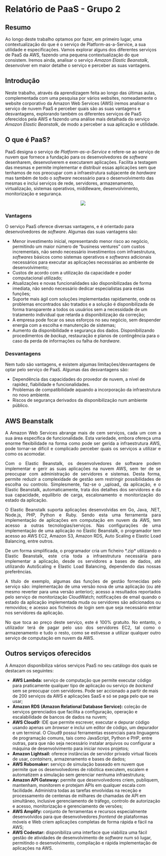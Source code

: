 # Relatório de PaaS - Grupo 2
## Resumo

Ao longo deste trabalho optamos por fazer, em primeiro lugar, uma contextualização 
do que é o serviço de Platform-as-a-Service, a sua utilidade e especificações. Vamos explorar alguns dos diferentes serviços de PaaS da AWS, fazendo uma pequena contextualização do que consistem. Iremos ainda, analisar o serviço *Amazon Elastic Beanstalk*, desenvolver em maior detalhe o serviço e perceber as suas vantagens.  

## Introdução

Neste trabalho, através da aprendizagem feita ao longo das últimas aulas, complementada com uma pesquisa por vários websites, nomeadamente o website corporativo da Amazon Web Services (AWS) iremos analisar o serviço de nuvem PaaS e perceber quais são as suas vantagens e desvantagens, explorando também os diferentes serviços de PaaS oferecidos pela AWS e fazendo uma análise mais detalhada do serviço *Amazon Elastic Beanstalk*, de modo a perceber a sua aplicação e utilidade.


## O que é PaaS?

PaaS designa o serviço de _Platform-as-a-Service_ e refere-se ao serviço de nuvem que fornece a fundação para os desenvolvedores de _software_ desenharem, desenvolverem e executarem aplicações. Facilita a testagem das mesmas e permite implementar e distribuir essas aplicações sem que tenhamos de nos preocupar com a infraestrutura subjacente de _hardware_ mas também de todo o _software_ necessário para o desenvolvimento das mesmas e inclui serviços de rede, servidores, armazenamento, virtualização, sistemas operativos, middleware, desenvolvimento, monitorização e segurança.

<p align="center">
  <img src="https://blogs.bmc.com/wp-content/uploads/2017/09/saas-vs-paas-vs-iaas-720x675.png"/>
</p>


### Vantagens

O serviço PaaS oferece diversas vantagens, e é orientado para desenvolvedores de _software_. Algumas das suas vantagens são: 
* Menor investimento inicial, representando menor risco ao negócio, permitindo um maior número de “business ventures” com custos incrementais, não sendo necessário investimentos com infraestrutura, _softwares_ básicos como sistemas operativos e _softwares_ adicionais necessários para executar as aplicações necessárias ao ambiente de desenvolvimento;
* Custos de acordo com a utilização da capacidade e poder computacional utilizado;
* Atualizações e novas funcionalidades são disponibilizadas de forma imediata, não sendo necessário dedicar especialistas para estas funções;
* Suporte mais ágil com soluções implementadas rapidamente, onde os problemas encontrados são tratados e a solução é disponibilizada de forma transparente a todos os usuários sem a necessidade de um tratamento individual que retarda a disponibilização da correção;
* A empresa pode focar os seus esforços no seu negócio, sem despender energia com a escolha e manutenção de sistemas;
* Aumento da disponibilidade e segurança dos dados. Disponibilizando procedimentos de _backup_, restauração e planos de contingência para o caso da perda de informações ou falha de _hardware_.

### Desvantagens

Nem tudo são vantagens, e existem algumas limitações/desvantagens de optar pelo serviço de PaaS. Algumas das desvantagens são: 
* Dependência das capacidades do provedor de nuvem, a nível de rapidez, fiabilidade e funcionalidades. 
* Problemas de compatibilidade aquando a incorporação da infraestrutura no novo ambiente.
* Riscos de segurança derivados da disponibilização num ambiente público.

## AWS Beanstalk

<p align="justify">
A Amazon Web Services abrange mais de cem serviços, cada um com a sua área específica de funcionalidade. Esta variedade, embora ofereça uma enorme flexibilidade na forma como pode ser gerida a infraestrutura AWS, pode tornar-se difícil e complicado perceber quais os serviços a utilizar e como os acomodar.
</p>
<p align="justify">
Com o Elastic Beanstalk, os desenvolvedores de software podem implementar e gerir as suas aplicações na nuvem AWS, sem ter de se preocupar com administração de servidores e sistemas. Desta forma, permite reduzir a complexidade de gestão sem restringir possibilidades de escolha ou controlo. Simplesmente, faz-se o _upload_ da aplicação, e o Elastic Beanstalk, automaticamente,  trata dos detalhes dos servidores e da sua capacidade, equilíbrio de carga, escalonamento e monitorização do estado da aplicação.
</p>
<p align="justify">
O Elastic Beanstalk suporta aplicações desenvolvidas em Go, Java, .NET, Node.js, PHP, Python e Ruby. Sendo esta uma ferramenta para implementação de aplicações em computação em nuvem da AWS, tem acesso a outras tecnologias/serviços. Nas configurações de uma implementação de uma aplicação no Elastic Beanstalk, o programador tem acesso ao AWS EC2, Amazon S3, Amazon RDS, Auto Scaling e Elastic Load Balancing, entre outros.
</p>
<p align="justify">
De um forma simplificada, o programador cria um ficheiro *.zip* utilizando o Elastic Beanstalk, este cria toda a infraestrutura necessária para implementar a aplicação, desde os servidores a bases de dados, até utilizando AutoScaling e Elastic Load Balancing, dependendo das nossas preferências.
</p>
<p align="justify">
A título de exemplo, algumas das funções de gestão fornecidas pelo serviço são: implementação de uma versão nova de uma aplicação (ou até mesmo reverter para uma versão anterior); acesso a resultados reportados pelo serviço de monitorização CloudWatch; notificações de email quando o estado da aplicação implementada muda ou servidores são adicionados ou removidos; e acesso aos ficheiros de login sem que seja necessário entrar nos servidores da aplicação. 
</p>

<p align="justify">
No que toca ao preço deste serviço, este é 100% gratuito. No entanto, o utilizador terá de pagar pelo uso dos servidores EC2, tal como o armazenamento e tudo o resto, como se estivesse a utilizar qualquer outro serviço de computação em nuvem da AWS.
</p>


## Outros serviços oferecidos

A Amazon disponibiliza vários serviços PaaS no seu catálogo dos quais se destacam os seguintes:

*	**AWS Lambda:** serviço de computação que permite executar código para praticamente qualquer tipo de aplicação ou serviço de _backend_ sem se preocupar com servidores. Pode ser accionado a partir de mais de 200 serviços da AWS e aplicações SaaS e só se paga pelo que se usar;
*	**Amazon RDS (Amazon Relational Database Service):** coleção de serviços gerenciados que facilita a configuração, operação e escalabilidade de bancos de dados na nuvem;
*	**AWS Cloud9:** IDE que permite escrever, executar e depurar código usando apenas um _browser_ e inclui um editor de código, um depurador e um terminal. O Cloud9 possui ferramentas essenciais para linguagens de programação comuns, tais como JavaScript, Python e PHP, entre outras, para que não seja necessário instalar arquivos ou configurar a máquina de desenvolvimento para iniciar novos projetos;
*	**Amazon Lightsail:**  oferece instâncias de servidor privado virtual fáceis de usar, _containers_, armazenamento e bases de dados;
*	**AWS Robomaker:** serviço de simulação baseado em nuvem que permite que os desenvolvedores de robótica executem, escalem e automatizem a simulação sem gerenciar nenhuma infraestrutura;
*	**Amazon API Gateway:** permite que desenvolvedores criem, publiquem, mantenham, monitorem e protejam APIs em qualquer escala com facilidade. Administra todas as tarefas envolvidas na receção e processamento de centenas de milhares de chamadas de API em simultâneo, inclusive gerenciamento de tráfego, controlo de autorização e acesso, monitorização e gerenciamento de versões;
*	**AWS Amplify:** conjunto de ferramentas e recursos especialmente desenvolvidos para que desenvolvedores _frontend_ de plataformas móveis e Web criem aplicações completas de forma rápida e fácil na AWS;
*	**AWS Codestar:** disponibiliza uma interface que viabiliza uma fácil gestão de atividades de desenvolvimento de _software_ num só lugar, permitindo o desenvolvimento, compilação e rápida implementação de aplicações na AWS.
